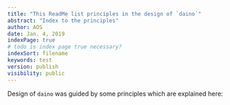 ```yaml
---
title: "This ReadMe list principles in the design of `daino`"  
abstract: "Index to the principles"
author: AOS
date: Jan. 4, 2019
indexPage: true
# todo is index page true necessary?
indexSort: filename
keywords: test
version: publish
visibility: public
---
```


Design of `daino` was guided by some principles which are explained here: 

<!-- The index pages list automatically all the directories and the markdown files (`md` extension) in the directory.

The list gives first the subdirectories and then the files. The order for each of the two groups is determined by the value given for `indexSort`. Possible sort orders are:

- `filename` 
todo filename, but actually is title
- `date` or `reversedate`

For each directory and file it gives 

- the title (from the `title` keyword^[The filename does not show in the list and can be used to achieve the desired order of items show by predeeding the filenames with numerals, e.g. 001, 003, 010...])
- the abstract (from the `abstract` keyword)
- the date (from the `date` keyword)
- the author if it is not listed as a surpressed author in the `settings` file. -->



